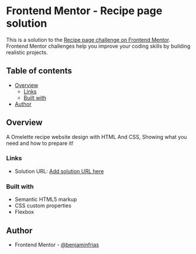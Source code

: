 # Frontend Mentor - Recipe page solution

This is a solution to the [Recipe page challenge on Frontend Mentor](https://www.frontendmentor.io/challenges/recipe-page-KiTsR8QQKm). Frontend Mentor challenges help you improve your coding skills by building realistic projects.

## Table of contents

-   [Overview](#overview)
    -   [Links](#links)
    -   [Built with](#built-with)
-   [Author](#author)

## Overview

A Omelette recipe website design with HTML And CSS, Showing what you need and how to prepare it!

### Links

-   Solution URL: [Add solution URL here](https://github.com/BenjaminFrias/restaurant-page)

### Built with

-   Semantic HTML5 markup
-   CSS custom properties
-   Flexbox

## Author

-   Frontend Mentor - [@benjaminfrias](https://www.frontendmentor.io/profile/yourusername)
